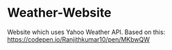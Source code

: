 # Weather-Website
Website which uses Yahoo Weather API.
Based on this:
https://codepen.io/Ranjithkumar10/pen/MKbwQW
